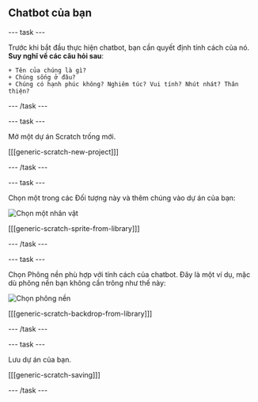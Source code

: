 ## Chatbot của bạn

\--- task \---

Trước khi bắt đầu thực hiện chatbot, bạn cần quyết định tính cách của nó. **Suy nghĩ về các câu hỏi sau**:

    + Tên của chúng là gì?
    + Chúng sống ở đâu?
    + Chúng có hạnh phúc không? Nghiêm túc? Vui tính? Nhút nhát? Thân thiện?
    

\--- /task \---

\--- task \---

Mở một dự án Scratch trống mới.

[[[generic-scratch-new-project]]]

\--- /task \---

\--- task \---

Chọn một trong các Đối tượng này và thêm chúng vào dự án của bạn:

![Chọn một nhân vật](images/chatbot-characters.png)

[[[generic-scratch-sprite-from-library]]]

\--- /task \---

\--- task \---

Chọn Phông nền phù hợp với tính cách của chatbot. Đây là một ví dụ, mặc dù phông nền bạn không cần trông như thế này:

![Chọn phông nền](images/chatbot-backdrop.png)

[[[generic-scratch-backdrop-from-library]]]

\--- /task \---

\--- task \---

Lưu dự án của bạn.

[[[generic-scratch-saving]]]

\--- /task \---